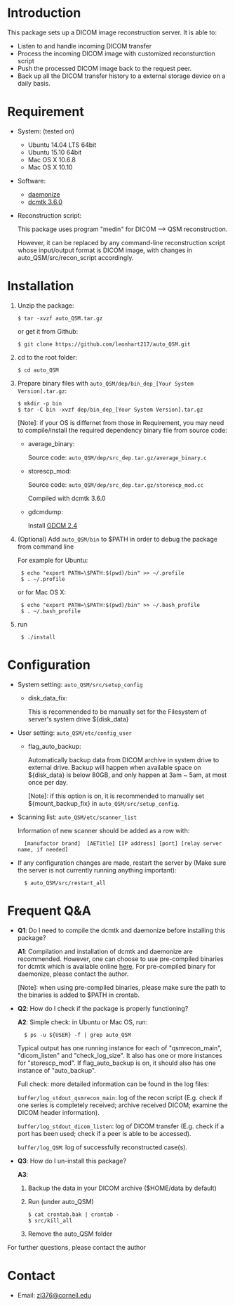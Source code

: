 # Introduction

This package sets up a DICOM image reconstruction server. It is able to:

- Listen to and handle incoming DICOM transfer
- Process the incoming DICOM image with customized reconsturction script
- Push the processed DICOM image back to the request peer. 
- Back up all the DICOM transfer history to a external storage device on a daily basis. 




# Requirement

- System: (tested on)
	- Ubuntu 14.04 LTS 64bit
	- Ubuntu 15.10 64bit
	- Mac OS X 10.6.8
	- Mac OS X 10.10

- Software:
	- [daemonize](http://software.clapper.org/daemonize/index.html)
	- [dcmtk 3.6.0](http://dicom.offis.de/dcmtk.php.en)

- Reconstruction script:

    This package uses program "medin" for DICOM --> QSM reconstruction.
    
    However, it can be replaced by any command-line reconstruction script whose input/output format is DICOM image, with changes in auto_QSM/src/recon_script accordingly.




# Installation

1. Unzip the package:
   
       $ tar -xvzf auto_QSM.tar.gz
   
   or get it from Github:
   
       $ git clone https://github.com/leonhart217/auto_QSM.git
   
2. cd to the root folder:
   
       $ cd auto_QSM

3. Prepare binary files with `auto_QSM/dep/bin_dep_[Your System Version].tar.gz`:
   
       $ mkdir -p bin
       $ tar -C bin -xvzf dep/bin_dep_[Your System Version].tar.gz
	
   [Note]: if your OS is differnet from those in Requirement, you may need to compile/install the required dependency binary file from source code:
    - average_binary:

        Source code: `auto_QSM/dep/src_dep.tar.gz/average_binary.c`
	- storescp_mod:
		
        Source code: `auto_QSM/dep/src_dep.tar.gz/storescp_mod.cc`
		
        Compiled with dcmtk 3.6.0
	- gdcmdump:
		
        Install [GDCM 2.4](http://gdcm.sourceforge.net/wiki/index.php/Main_Page)

4. (Optional) Add `auto_QSM/bin` to $PATH in order to debug the package from command line

    For example for Ubuntu:
    
        $ echo "export PATH=\$PATH:$(pwd)/bin" >> ~/.profile
        $ . ~/.profile

    or for Mac OS X:
    
        $ echo "export PATH=\$PATH:$(pwd)/bin" >> ~/.bash_profile 
        $ . ~/.bash_profile

5. run

        $ ./install





# Configuration

- System setting: `auto_QSM/src/setup_config`
    - disk_data_fix:
        
        This is recommended to be manually set for the Filesystem of server's system drive ${disk_data}

- User setting: `auto_QSM/etc/config_user`
	- flag_auto_backup:
		
        Automatically backup data from DICOM archive in system drive to external drive.
	    Backup will happen when available space on ${disk_data} is below 80GB, and only happen at 3am ~ 5am, at most once per day.
		
        [Note]: if this option is on, it is recommended to manually set ${mount_backup_fix} in `auto_QSM/src/setup_config`.

- Scanning list: `auto_QSM/etc/scanner_list`

    Information of new scanner should be added as a row with:
	
        [manufactor brand]	[AETitle] [IP address] [port] [relay server name, if needed]

- If any configuration changes are made, restart the server by (Make sure the server is not currently running anything important):

        $ auto_QSM/src/restart_all





# Frequent Q&A
- **Q1**: Do I need to compile the dcmtk and daemonize before installing this package?
    
    **A1**: Compilation and installation of dcmtk and daemonize are recommended. However, one can choose to use pre-compiled binaries for dcmtk which is available online [here](http://dicom.offis.de/dcmtk.php.en). 
    For pre-compiled binary for daemonize, please contact the author.

    [Note]: when using pre-compiled binaries, please make sure the path to the binaries is added to $PATH in crontab.

- **Q2**: How do I check if the package is properly functioning?

    **A2**: Simple check: in Ubuntu or Mac OS, run:

        $ ps -u ${USER} -f | grep auto_QSM

    Typical output has one running instance for each of "qsmrecon_main", "dicom_listen" and "check_log_size". It also has one or more instances for "storescp_mod". If flag_auto_backup is on, it should also has one instance of "auto_backup".

    Full check: more detailed information can be found in the log files:
	    
    `buffer/log_stdout_qsmrecon_main`: log of the recon script (E.g. check if one series is completely received; archive received DICOM; examine the DICOM header information).
	
    `buffer/log_stdout_dicom_listen`: log of DICOM transfer (E.g. check if a port has been used; check if a peer is able to be accessed).
	
    `buffer/log_QSM`: log of successfully reconstructed case(s).

- **Q3**: How do I un-install this package?

    **A3**:	
    1. Backup the data in your DICOM archive ($HOME/data by default)
	2. Run (under auto_QSM)

           $ cat crontab.bak | crontab -
	       $ src/kill_all
	3. Remove the auto_QSM folder

For further questions, please contact the author





# Contact
- Email: zl376@cornell.edu
